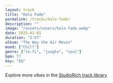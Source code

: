 ```yaml
---
layout: track
title: "Halo Fade"
permalink: /tracks/halo-fade/
description: ""
image: "/assets/covers/halo-fade.webp"
date: 2025-01-01
duration: "2:57"
album: "The Way the Air Moves"
mood: ["Chill"]
genre: ["lo-fi", "jungle", "soul"]
bpm: 77
key: "Eb"
---
```


Explore more vibes in the [StudioRich track library](/tracks/).
